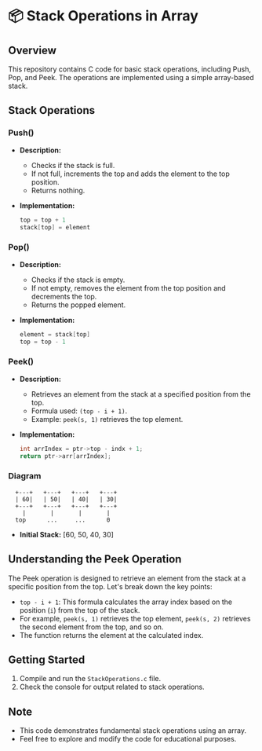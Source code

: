 # 📦 Stack Operations in Array

## Overview

This repository contains C code for basic stack operations, including Push, Pop, and Peek. The operations are implemented using a simple array-based stack.

## Stack Operations

### Push()

- **Description:**
  - Checks if the stack is full.
  - If not full, increments the top and adds the element to the top position.
  - Returns nothing.

- **Implementation:**
  ```c
  top = top + 1
  stack[top] = element
  ```

### Pop()

- **Description:**
  - Checks if the stack is empty.
  - If not empty, removes the element from the top position and decrements the top.
  - Returns the popped element.

- **Implementation:**
  ```c
  element = stack[top]
  top = top - 1
  ```

### Peek()

- **Description:**
  - Retrieves an element from the stack at a specified position from the top.
  - Formula used: `(top - i + 1)`.
  - Example: `peek(s, 1)` retrieves the top element.

- **Implementation:**
  ```c
  int arrIndex = ptr->top - indx + 1;
  return ptr->arr[arrIndex];
  ```

### Diagram

```
  +---+   +---+   +---+   +---+
  | 60|   | 50|   | 40|   | 30|
  +---+   +---+   +---+   +---+
    |       |       |       |
  top      ...     ...      0
```

- **Initial Stack:** [60, 50, 40, 30]

## Understanding the Peek Operation

The Peek operation is designed to retrieve an element from the stack at a specific position from the top. Let's break down the key points:

- `top - i + 1`: This formula calculates the array index based on the position (`i`) from the top of the stack.
- For example, `peek(s, 1)` retrieves the top element, `peek(s, 2)` retrieves the second element from the top, and so on.
- The function returns the element at the calculated index.

## Getting Started

1. Compile and run the `StackOperations.c` file.
2. Check the console for output related to stack operations.

## Note

- This code demonstrates fundamental stack operations using an array.
- Feel free to explore and modify the code for educational purposes.

